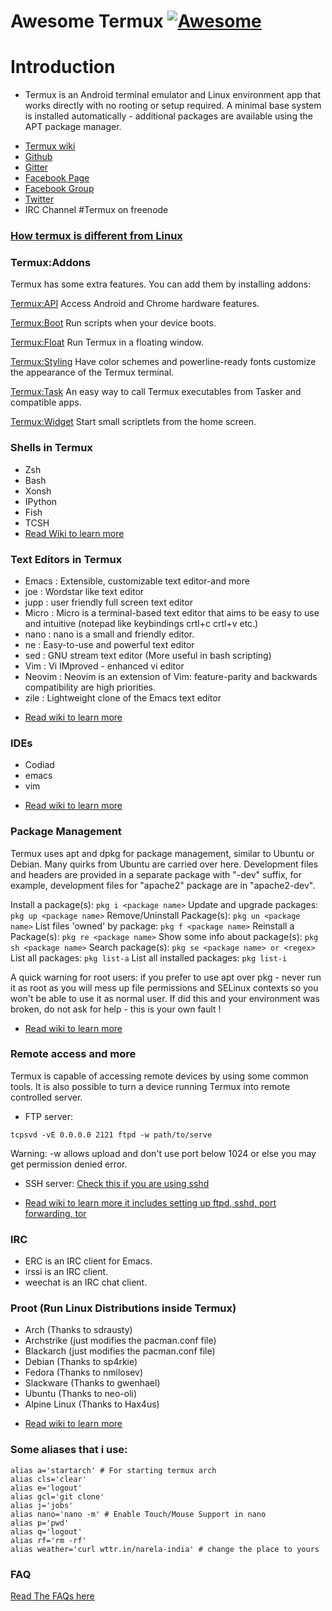 # Awesome Termux [![Awesome](https://cdn.rawgit.com/sindresorhus/awesome/d7305f38d29fed78fa85652e3a63e154dd8e8829/media/badge.svg)](https://github.com/sindresorhus/awesome)


# Introduction
 - Termux is an Android terminal emulator and Linux environment app that works directly with no rooting or setup required. A minimal base system is installed automatically - additional packages are available using the APT package manager.

* [Termux wiki](https://wiki.termux.com/wiki/Main_Page) 
* [Github](https://github.com/termux/)
* [Gitter](https://gitter.im/termux/termux)
* [Facebook Page](https://facebook.com/termux/)
* [Facebook Group](https://facebook.com/groups/termux/)
* [Twitter](https://twitter.com/termux)
* IRC Channel #Termux on freenode

### [How termux is different from Linux](https://wiki.termux.com/wiki/Differences_from_Linux)

### Termux:Addons
Termux has some extra features. You can add them by installing addons:

[Termux:API](https://play.google.com/store/apps/details?id=com.termux.api)
    Access Android and Chrome hardware features.

[Termux:Boot](https://play.google.com/store/apps/details?id=com.termux.boot)
    Run scripts when your device boots.

[Termux:Float](https://play.google.com/store/apps/details?id=com.termux.window)
    Run Termux in a floating window.

[Termux:Styling](https://play.google.com/store/apps/details?id=com.termux.styling)
    Have color schemes and powerline-ready fonts customize the appearance of the Termux terminal.

[Termux:Task](https://play.google.com/store/apps/details?id=com.termux.tasker)
    An easy way to call Termux executables from Tasker and compatible apps.

[Termux:Widget](https://play.google.com/store/apps/details?id=com.termux.widget)
    Start small scriptlets from the home screen.

### Shells in Termux 
- Zsh
- Bash
- Xonsh
- IPython
- Fish 
- TCSH
- [Read Wiki to learn more](https://wiki.termux.com/wiki/Shells)

### Text Editors in Termux
- Emacs : Extensible, customizable text editor-and more 
- joe : Wordstar like text editor 
- jupp : user friendly full screen text editor 
- Micro : Micro is a terminal-based text editor that aims to be easy to use and intuitive (notepad like keybindings crtl+c crtl+v etc.)
- nano : nano is a small and friendly editor.
- ne : Easy-to-use and powerful text editor 
- sed : GNU stream text editor (More useful in bash scripting)
- Vim : Vi IMproved - enhanced vi editor 
- Neovim : Neovim is an extension of Vim: feature-parity and backwards compatibility are high priorities.
- zile : Lightweight clone of the Emacs text editor 

* [Read wiki to learn more](https://wiki.termux.com/wiki/Text_Editors)
### IDEs
- Codiad 
- emacs
- vim
* [Read wiki to learn more](https://wiki.termux.com/wiki/IDEs)

### Package Management
Termux uses apt and dpkg for package management, similar to Ubuntu or Debian. Many quirks from Ubuntu are carried over here. Development files and headers are provided in a separate package with "-dev" suffix, for example, development files for "apache2" package are in "apache2-dev". 

Install a package(s):
`
pkg i <package name>
`
Update and upgrade packages:
`
pkg up <package name>
`
Remove/Uninstall Package(s):
`
pkg un <package name>
`
List files 'owned' by package:
`
pkg f <package name>
`
Reinstall a Package(s):
`
pkg re <package name>
`
Show some info about package(s):
`
pkg sh <package name>
`
Search package(s):
`
pkg se <package name> or <regex>
`
List all packages:
`
pkg list-a
`
List all installed packages:
`
pkg list-i                                                      `

A quick warning for root users: if you prefer to use apt over pkg - never run it as root as you will mess up file permissions and SELinux contexts so you won't be able to use it as normal user. If did this and your environment was broken, do not ask for help - this is your own fault ! 

* [Read wiki to learn more](https://wiki.termux.com/wiki/Package_Management)

### Remote access and more
Termux is capable of accessing remote devices by using some common tools. It is also possible to turn a device running Termux into remote controlled server. 

- FTP server:
```
tcpsvd -vE 0.0.0.0 2121 ftpd -w path/to/serve
```
Warning: -w allows upload 
and don't use port below 1024 or else you may get permission denied error.

- SSH server:
[Check this if you are using sshd](https://github.com/tomhiggins/TermuxSSHDsetup)

* [Read wiki to learn more it includes setting up ftpd, sshd, port forwarding, tor](https://wiki.termux.com/wiki/Remote_Access)

### IRC

- ERC is an IRC client for Emacs.
- irssi is an IRC client.
- weechat is an IRC chat client.

### Proot (Run Linux Distributions inside Termux)
- Arch (Thanks to sdrausty)
- Archstrike (just modifies the pacman.conf file)
- Blackarch (just modifies the pacman.conf file)
- Debian (Thanks to sp4rkie)
- Fedora (Thanks to nmilosev)
- Slackware (Thanks to gwenhael)
- Ubuntu (Thanks to neo-oli)
- Alpine Linux (Thanks to Hax4us)
* [Read wiki to learn more](https://wiki.termux.com/wiki/PRoot)

### Some aliases that i use:
```
alias a='startarch' # For starting termux arch
alias cls='clear'
alias e='logout'
alias gcl='git clone'
alias j='jobs'
alias nano='nano -m' # Enable Touch/Mouse Support in nano
alias p='pwd'
alias q='logout'
alias rf='rm -rf'
alias weather='curl wttr.in/narela-india' # change the place to yours
```
### FAQ
[Read The FAQs here](https://wiki.termux.com/wiki/FAQ)
